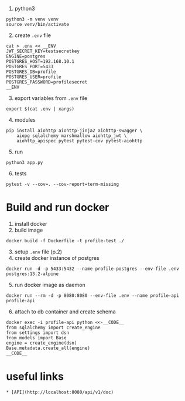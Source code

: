 1. python3
```shell
python3 -m venv venv
source venv/bin/activate
```
2. create `.env` file
```shell
cat > .env << __ENV
JWT_SECRET_KEY=testsecretkey
ENGINE=postgres
POSTGRES_HOST=192.168.10.1
POSTGRES_PORT=5433
POSTGRES_DB=profile
POSTGRES_USER=profile
POSTGRES_PASSWORD=profilesecret
__ENV
```   
3. export variables from `.env` file
```shell
export $(cat .env | xargs)
```   
4. modules
```shell
pip install aiohttp aiohttp-jinja2 aiohttp-swagger \
    aiopg sqlalchemy marshmallow aiohttp_jwt \
    aiohttp_apispec pytest pytest-cov pytest-aiohttp
```
5. run
```shell
python3 app.py
```
6. tests
```shell
pytest -v --cov=. --cov-report=term-missing
```

# Build and run docker

1. install docker
2. build image
```shell
docker build -f Dockerfile -t profile-test ./
```
3. setup `.env` file (p.2)
4. create docker instance of postgres 
```shell
docker run -d -p 5433:5432 --name profile-postgres --env-file .env postgres:13.2-alpine
```
5. run docker image as daemon
```shell
docker run --rm -d -p 8080:8080 --env-file .env --name profile-api profile-api
```
6. attach to db container and create schema
```shell
docker exec -i profile-api python <<-__CODE__
from sqlalchemy import create_engine
from settings import dsn
from models import Base
engine = create_engine(dsn)
Base.metadata.create_all(engine)
__CODE__
```


# useful links
    * [API](http://localhost:8080/api/v1/doc)
    
